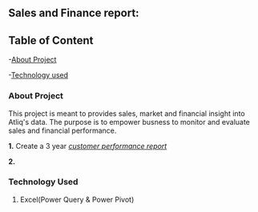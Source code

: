 ## Sales and Finance report:

## Table of Content

-[About Project](#About_Project)

-[Technology used](#Technology_Used)


### About Project

This project is meant to provides sales, market and financial insight into Atliq's data. 
The purpose is to empower busness to monitor and evaluate sales and financial performance.

**1.** Create a 3 year _[customer performance report](customerhttps://github.com/Yaw88/Excel-Sales-Finance-Analytics/blob/main/Customer%20Performance%20Report.pdf)_

**2.**


### Technology Used

1. Excel(Power Query & Power Pivot)

